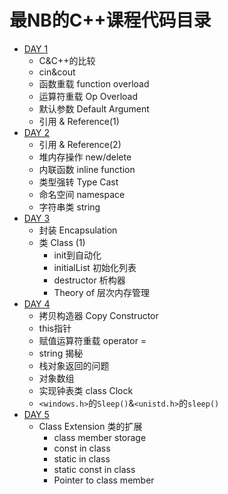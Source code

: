 # 最NB的C++课程代码目录
- [DAY 1](https://github.com/zwx2000/Cpp_Space/tree/master/Cpp/day01)  
    - C&C++的比较
    - cin&cout
    - 函数重载 function overload
    - 运算符重载 Op Overload
    - 默认参数 Default Argument 
    - 引用 & Reference(1)
- [DAY 2](https://github.com/zwx2000/Cpp_Space/tree/master/Cpp/day02)
    - 引用 & Reference(2)  
    - 堆内存操作 new/delete  
    - 内联函数 inline function  
    - 类型强转 Type Cast  
    - 命名空间 namespace  
    - 字符串类 string  
- [DAY 3](https://github.com/zwx2000/Cpp_Space/tree/master/Cpp/day03)  
    - 封装 Encapsulation  
    - 类 Class (1)
        - init到自动化
        - initialList 初始化列表
        - destructor 析构器
        - Theory of 层次内存管理  
- [DAY 4](https://github.com/zwx2000/Cpp_Space/tree/master/Cpp/day04)  
    - 拷贝构造器 Copy Constructor
    - this指针
    - 赋值运算符重载 operator =
    - string 揭秘
    - 栈对象返回的问题
    - 对象数组
    - 实现钟表类 class Clock
    - `<windows.h>`的`Sleep()`&`<unistd.h>`的`sleep()`  
- [DAY 5](https://github.com/zwx2000/Cpp_Space/tree/master/Cpp/day05)  
    - Class Extension 类的扩展
        - class member storage
        - const in class
        - static in class
        - static const in class
        - Pointer to class member
